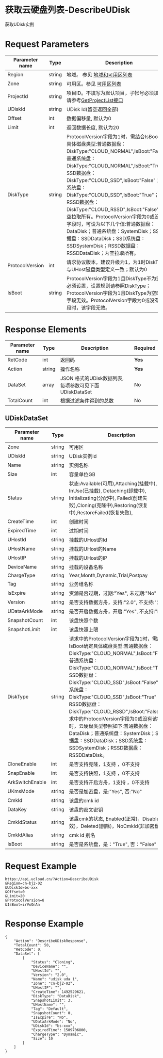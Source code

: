 # 获取云硬盘列表-DescribeUDisk

获取UDisk实例

# Request Parameters
|Parameter name|Type|Description|Required|
|---|---|---|---|
|Region|string|地域。 参见 [地域和可用区列表](api/summary/regionlist)|**Yes**|
|Zone|string|可用区。参见 [可用区列表](api/summary/regionlist)|No|
|ProjectId|string|项目ID。不填写为默认项目，子帐号必须填写。 请参考[GetProjectList接口](api/summary/get_project_list)|No|
|UDiskId|string|UDisk Id(留空返回全部)|No|
|Offset|int|数据偏移量, 默认为0|No|
|Limit|int|返回数据长度, 默认为20|No|
|DiskType|string|ProtocolVersion字段为1时，需结合IsBoot确定具体磁盘类型:普通数据盘：DiskType:"CLOUD_NORMAL",IsBoot:"False"； 普通系统盘：DiskType:"CLOUD_NORMAL",IsBoot:"True"；SSD数据盘：DiskType:"CLOUD_SSD",IsBoot:"False"；SSD系统盘：DiskType:"CLOUD_SSD",IsBoot:"True"；RSSD数据盘：DiskType:"CLOUD_RSSD",IsBoot:"False"；为空拉取所有。ProtocolVersion字段为0或没有该字段时，可设为以下几个值:普通数据盘：DataDisk；普通系统盘：SystemDisk；SSD数据盘：SSDDataDisk；SSD系统盘：SSDSystemDisk；RSSD数据盘：RSSDDataDisk；为空拉取所有。|No|
|ProtocolVersion|int|请求协议版本，建议升级为1，为1时DiskType与UHost磁盘类型定义一致；默认为0|No|
|IsBoot|string|ProtocolVersion字段为1且DiskType不为空时，必须设置，设置规则请参照DiskType；ProtocolVersion字段为1且DiskType为空时，该字段无效。ProtocolVersion字段为0或没有该字段时，该字段无效。|No|

# Response Elements
|Parameter name|Type|Description|Required|
|---|---|---|---|
|RetCode|int|返回码|**Yes**|
|Action|string|操作名称|**Yes**|
|DataSet|array|JSON 格式的UDisk数据列表, 每项参数可见下面 UDiskDataSet|No|
|TotalCount|int|根据过滤条件得到的总数|No|

## UDiskDataSet
|Parameter name|Type|Description|Required|
|---|---|---|---|
|Zone|string|可用区|No|
|UDiskId|string|UDisk实例Id|No|
|Name|string|实例名称|No|
|Size|int|容量单位GB|No|
|Status|string|状态:Available(可用),Attaching(挂载中), InUse(已挂载), Detaching(卸载中), Initializating(分配中), Failed(创建失败),Cloning(克隆中),Restoring(恢复中),RestoreFailed(恢复失败),|No|
|CreateTime|int|创建时间|No|
|ExpiredTime|int|过期时间|No|
|UHostId|string|挂载的UHost的Id|No|
|UHostName|string|挂载的UHost的Name|No|
|UHostIP|string|挂载的UHost的IP|No|
|DeviceName|string|挂载的设备名称|No|
|ChargeType|string|Year,Month,Dynamic,Trial,Postpay|No|
|Tag|string|业务组名称|No|
|IsExpire|string|资源是否过期，过期:"Yes", 未过期:"No"|No|
|Version|string|是否支持数据方舟，支持:"2.0", 不支持:"1.0"|No|
|UDataArkMode|string|是否开启数据方舟，开启:"Yes", 不支持:"No"|No|
|SnapshotCount|int|该盘快照个数|No|
|SnapshotLimit|int|该盘快照上限|No|
|DiskType|string|请求中的ProtocolVersion字段为1时，需结合IsBoot确定具体磁盘类型:普通数据盘：DiskType:"CLOUD_NORMAL",IsBoot:"False"； 普通系统盘：DiskType:"CLOUD_NORMAL",IsBoot:"True"；SSD数据盘：DiskType:"CLOUD_SSD",IsBoot:"False"；SSD系统盘：DiskType:"CLOUD_SSD",IsBoot:"True"；RSSD数据盘：DiskType:"CLOUD_RSSD",IsBoot:"False"。请求中的ProtocolVersion字段为0或没有该字段时，云硬盘类型参照如下:普通数据盘：DataDisk；普通系统盘：SystemDisk；SSD数据盘：SSDDataDisk；SSD系统盘：SSDSystemDisk；RSSD数据盘：RSSDDataDisk。|No|
|CloneEnable|int|是否支持克隆，1支持 ，0不支持|No|
|SnapEnable|int|是否支持快照，1支持 ，0不支持|No|
|ArkSwitchEnable|int|是否支持开启方舟，1支持 ，0不支持|No|
|UKmsMode|string|是否是加密盘，是:"Yes", 否:"No"|No|
|CmkId|string|该盘的cmk id|No|
|DataKey|string|该盘的密文密钥|No|
|CmkIdStatus|string|该盘cmk的状态, Enabled(正常)，Disabled(失效)，Deleted(删除)，NoCmkId(非加密盘)|No|
|CmkIdAlias|string|cmk id 别名|No|
|IsBoot|string|是否是系统盘，是："True", 否："False"|No|

# Request Example
```
https://api.ucloud.cn/?Action=DescribeUDisk
&Region=cn-bj2-02
&UDiskId=bs-xxx
&Offset=0
&Limit=20
&ProtocolVersion=8
&IsBoot=irVoOnAn
```

# Response Example
```
{
    "Action": "DescribeUDiskResponse", 
    "TotalCount": 50, 
    "RetCode": 0, 
    "DataSet": [
        {
            "Status": "Cloning", 
            "DeviceName": "", 
            "UHostId": "", 
            "Version": "2.0", 
            "Name": "udisk_uda_1", 
            "Zone": "cn-bj2-02", 
            "UHostIP": "", 
            "CreateTime": 1492529621, 
            "DiskType": "DataDisk", 
            "SnapshotLimit": 3, 
            "UHostName": "", 
            "Tag": "Default", 
            "SnapshotCount": 0, 
            "IsExpire": "No", 
            "UDataArkMode": "No", 
            "UDiskId": "bs-xxx", 
            "ExpiredTime": 1509706800, 
            "ChargeType": "Dynamic", 
            "Size": 10
        }
    ]
}
```


